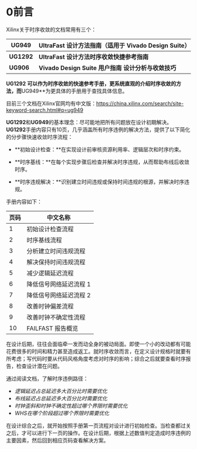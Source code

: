 # 0前言

Xilinx关于时序收敛的文档常用有三个：

| UG949      | UltraFast 设计方法指南（适用于 Vivado Design Suite） |
| ---------- | ---------------------------------------------------- |
| **UG1292** | **UltraFast 设计方法时序收敛快捷参考指南**           |
| **UG906**  | **Vivado Design Suite 用户指南 设计分析与收敛技巧**  |

**UG1292** **可以作为时序收敛的快速参考手册，更系统直观的介绍时序收敛的方法，而**UG949**为更具体的手册用于查找具体信息。

目前三个文档在Xilinx官网均有中文版：https://china.xilinx.com/search/site-keyword-search.html#q=ug949

**UG1292**和**UG949**的基本理念：尽可能地把所有问题放在设计初期解决。**UG1292**手册内容只有10页，几乎涵盖所有时序违例的解决方法，提供了以下简化的分步骤快速收敛时序流程：

- **初始设计检查：**在实现设计前审核资源利用率、逻辑层次和时序约束。

- **时序基线：**在每个实现步骤后检查并解决时序违规，从而帮助布线后收敛时序。

- **时序违规解决：**识别建立时间违规或保持时间违规的根源，并解决时序违规。

手册内容如下：

| 页码 | 中文名称               |
| ---- | ---------------------- |
| 1    | 初始设计检查流程       |
| 2    | 时序基线流程           |
| 3    | 分析建立时间违规流程   |
| 4    | 解决保持时间违规流程   |
| 5    | 减少逻辑延迟流程       |
| 6    | 降低信号网络延迟流程 1 |
| 7    | 降低信号网络延迟流程 2 |
| 8    | 改善时钟偏差流程       |
| 9    | 改善时钟不确定性流程   |
| 10   | FAILFAST 报告概览      |

在设计后期，往往会面临牵一发而动全身的被动局面。即使一个小的改动都有可能花费很多的时间和精力甚至造成返工。就时序收敛而言，在定义设计规格时就要有所考虑；写代码时要从代码风格角度考虑对时序的影响；综合之后就要查看时序报告，检查设计潜在问题。

通过阅读文档，了解时序违例路径：

- *逻辑延迟占总延迟多大百分比时需要优化*
- *布线延迟占总延迟多大百分比时需要优化*
- *时钟歪斜和时钟不确定性超过哪个界限时需要优化*
- *WHS在哪个阶段超过哪个界限时需要优化*

在设计综合之后，就开始按照手册第一页流程对设计进行初始检查。当检查都过关之后，才可以进行下一页的操作。在设计后期，根据上述数值判定造成时序违例的主要因素，然后回到相应页码查看解决方案。

